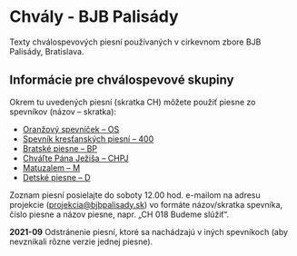 Chvály - BJB Palisády
======================

Texty chválospevových piesní používaných v cirkevnom zbore BJB Palisády, Bratislava.

## Informácie pre chválospevové skupiny   
Okrem tu uvedených piesní (skratka CH) môžete použiť piesne zo spevníkov (názov – skratka):
* [Oranžový spevníček – OS](https://github.com/ivankohut/oranzovy-spevnicek)
* [Spevník kresťanských piesní – 400](https://github.com/ivankohut/400)
* [Bratské piesne – BP](https://github.com/ivankohut/bratske-piesne)
* [Chváľte Pána Ježiša – CHPJ](https://github.com/ivankohut/chvalte-pana-jezisa)
* [Matuzalem – M](https://github.com/ivankohut/matuzalem)
* [Detské piesne – D](https://github.com/ivankohut/detske-piesne)

Zoznam piesní posielajte do soboty 12.00 hod. e-mailom na adresu projekcie ([projekcia@bjbpalisady.sk](mailto:projekcia@bjbpalisady.sk)) vo formáte názov/skratka spevníka, číslo piesne a názov piesne, napr. „CH 018 Budeme slúžiť“.

**2021-09** Odstránenie piesní, ktoré sa nachádzajú v iných spevníkoch (aby nevznikali rôzne verzie jednej piesne).
